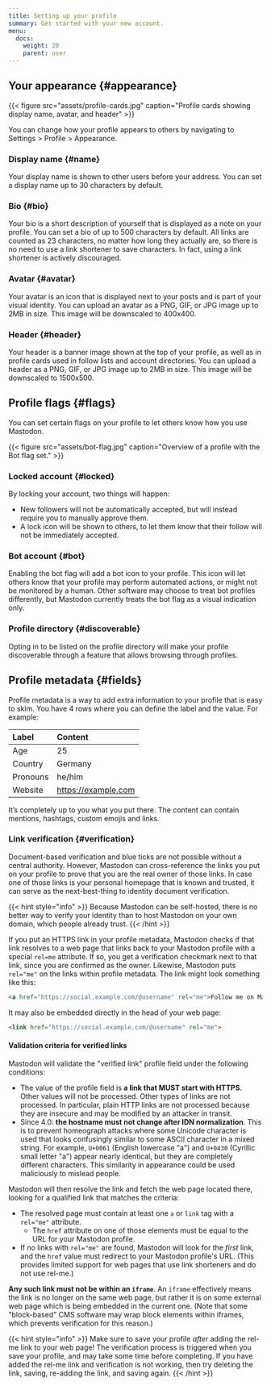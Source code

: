 ```yaml
---
title: Setting up your profile
summary: Get started with your new account.
menu:
  docs:
    weight: 20
    parent: user
---
```


## Your appearance {#appearance}

{{< figure src="assets/profile-cards.jpg" caption="Profile cards showing display name, avatar, and header" >}}

You can change how your profile appears to others by navigating to Settings &gt; Profile &gt; Appearance.

### Display name {#name}

Your display name is shown to other users before your address. You can set a display name up to 30 characters by default.

### Bio {#bio}

Your bio is a short description of yourself that is displayed as a note on your profile. You can set a bio of up to 500 characters by default. All links are counted as 23 characters, no matter how long they actually are, so there is no need to use a link shortener to save characters. In fact, using a link shortener is actively discouraged.

### Avatar {#avatar}

Your avatar is an icon that is displayed next to your posts and is part of your visual identity. You can upload an avatar as a PNG, GIF, or JPG image up to 2MB in size. This image will be downscaled to 400x400.

### Header {#header}

Your header is a banner image shown at the top of your profile, as well as in profile cards used in follow lists and account directories. You can upload a header as a PNG, GIF, or JPG image up to 2MB in size. This image will be downscaled to 1500x500.

## Profile flags {#flags}

You can set certain flags on your profile to let others know how you use Mastodon.

{{< figure src="assets/bot-flag.jpg" caption="Overview of a profile with the Bot flag set." >}}


### Locked account {#locked}

By locking your account, two things will happen:

* New followers will not be automatically accepted, but will instead require you to manually approve them.
* A lock icon will be shown to others, to let them know that their follow will not be immediately accepted.

### Bot account {#bot}

Enabling the bot flag will add a bot icon to your profile. This icon will let others know that your profile may perform automated actions, or might not be monitored by a human. Other software may choose to treat bot profiles differently, but Mastodon currently treats the bot flag as a visual indication only.

### Profile directory {#discoverable}

Opting in to be listed on the profile directory will make your profile discoverable through a feature that allows browsing through profiles.

## Profile metadata {#fields}

Profile metadata is a way to add extra information to your profile that is easy to skim. You have 4 rows where you can define the label and the value. For example:

| Label | Content |
| :--- | :--- |
| Age | 25 |
| Country | Germany |
| Pronouns | he/him |
| Website | https://example.com |

It’s completely up to you what you put there. The content can contain mentions, hashtags, custom emojis and links.

### Link verification {#verification}

Document-based verification and blue ticks are not possible without a central authority. However, Mastodon can cross-reference the links you put on your profile to prove that you are the real owner of those links. In case one of those links is your personal homepage that is known and trusted, it can serve as the next-best-thing to identity document verification.

{{< hint style="info" >}}
Because Mastodon can be self-hosted, there is no better way to verify your identity than to host Mastodon on your own domain, which people already trust.
{{< /hint >}}

If you put an HTTPS link in your profile metadata, Mastodon checks if that link resolves to a web page that links back to your Mastodon profile with a special `rel=me` attribute. If so, you get a verification checkmark next to that link, since you are confirmed as the owner. Likewise, Mastodon puts `rel="me"` on the links within profile metadata. The link might look something like this:

```html
<a href="https://social.example.com/@username" rel="me">Follow me on Mastodon!</a>
```

It may also be embedded directly in the head of your web page:

```html
<link href="https://social.example.com/@username" rel="me">
```

#### Validation criteria for verified links

Mastodon will validate the "verified link" profile field under the following conditions:

- The value of the profile field is **a link that MUST start with HTTPS**. Other values will not be processed. Other types of links are not processed. In particular, plain HTTP links are not processed because they are insecure and may be modified by an attacker in transit.
- Since 4.0: **the hostname must not change after IDN normalization**. This is to prevent homeograph attacks where some Unicode character is used that looks confusingly similar to some ASCII character in a mixed string. For example, `U+0061` (English lowercase "a") and `U+0430` (Cyrillic small letter "а") appear nearly identical, but they are completely different characters. This similarity in appearance could be used maliciously to mislead people.

Mastodon will then resolve the link and fetch the web page located there, looking for a qualified link that matches the criteria:

- The resolved page must contain at least one `a` or `link` tag with a `rel="me"` attribute.
  - The `href` attribute on one of those elements must be equal to the URL for your Mastodon profile.
- If no links with `rel="me"` are found, Mastodon will look for the *first* link, and the `href` value must redirect to your Mastodon profile's URL. (This provides limited support for web pages that use link shorteners and do not use rel-me.)

**Any such link must not be within an `iframe`**. An `iframe` effectively means the link is no longer on the same web page, but rather it is on some external web page which is being embedded in the current one. (Note that some "block-based" CMS software may wrap block elements within iframes, which prevents verification for this reason.)

{{< hint style="info" >}}
Make sure to save your profile *after* adding the rel-me link to your web page! The verification process is triggered when you save your profile, and may take some time before completing. If you have added the rel-me link and verification is not working, then try deleting the link, saving, re-adding the link, and saving again.
{{< /hint >}}

